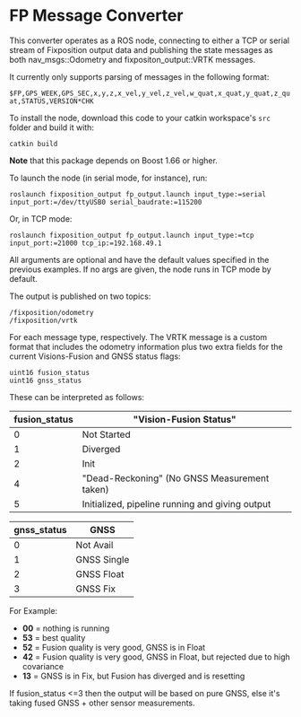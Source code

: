 # FP Message Converter

This converter operates as a ROS node, connecting to either a TCP or serial stream of Fixposition output data and publishing the state messages as both nav_msgs::Odometry and fixpositon_output::VRTK messages.

It currently only supports parsing of messages in the following format:

`$FP,GPS_WEEK,GPS_SEC,x,y,z,x_vel,y_vel,z_vel,w_quat,x_quat,y_quat,z_quat,STATUS,VERSION*CHK`

To install the node, download this code to your catkin workspace's `src` folder and build it with:

`catkin build`

 **Note** that this package depends on Boost 1.66 or higher.

To launch the node (in serial mode, for instance), run:

`roslaunch fixposition_output fp_output.launch input_type:=serial input_port:=/dev/ttyUSB0 serial_baudrate:=115200`

Or, in TCP mode:

`roslaunch fixposition_output fp_output.launch input_type:=tcp input_port:=21000 tcp_ip:=192.168.49.1`

All arguments are optional and have the default values specified in the previous examples. If no args are given, the node runs in TCP mode by default.

The output is published on two topics:

```
/fixposition/odometry
/fixposition/vrtk
```
For each message type, respectively. The VRTK message is a custom format that includes the odometry information plus two extra fields for the current Visions-Fusion and GNSS status flags:
```
uint16 fusion_status                        
uint16 gnss_status
```
These can be interpreted as follows:

| fusion_status | "Vision-Fusion Status" |
| ------ | ------ |
| 0 | Not Started |
| 1 | Diverged |
| 2 | Init |
| 4 | "Dead-Reckoning" (No GNSS Measurement taken) | 
| 5 | Initialized, pipeline running and giving output |


| gnss_status | GNSS |
| ------ | ------ |
| 0 | Not Avail |
| 1 | GNSS Single |
| 2 | GNSS Float |
| 3 | GNSS Fix |

For Example:
- **00** = nothing is running
- **53** = best quality
- **52** = Fusion quality is very good, GNSS is in Float
- **42** = Fusion quality is very good, GNSS in Float, but rejected due to high covariance
- **13** = GNSS is in Fix, but Fusion has diverged and is resetting

If fusion_status <=3 then the output will be based on pure GNSS, else it's taking fused GNSS + other sensor measurements.
